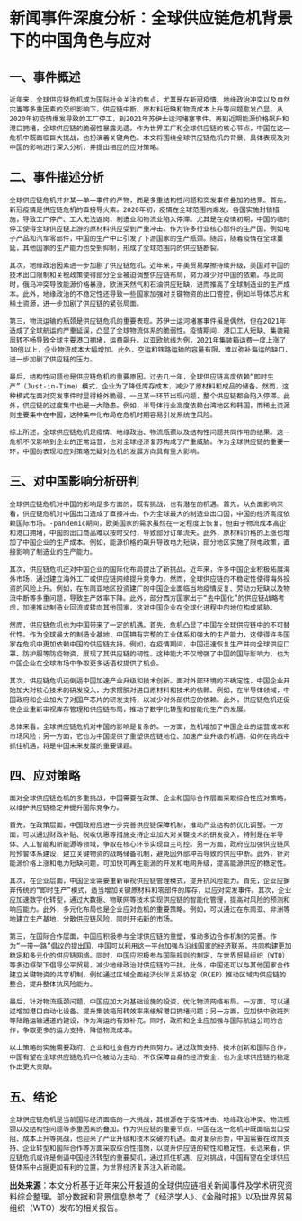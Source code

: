 # 新闻事件深度分析：全球供应链危机背景下的中国角色与应对

## 一、事件概述

    近年来，全球供应链危机成为国际社会关注的焦点，尤其是在新冠疫情、地缘政治冲突以及自然灾害等多重因素的交织影响下，供应链中断、原材料短缺和物流成本上升等问题愈发凸显。从2020年初疫情爆发导致的工厂停工，到2021年苏伊士运河堵塞事件，再到近期能源价格飙升和港口拥堵，全球供应链的脆弱性暴露无遗。作为世界工厂和全球供应链的核心节点，中国在这一危机中既面临巨大挑战，也扮演着关键角色。本文将围绕全球供应链危机的背景、具体表现及对中国的影响进行深入分析，并提出相应的应对策略。

## 二、事件描述分析

    全球供应链危机并非某一单一事件的产物，而是多重结构性问题和突发事件叠加的结果。首先，新冠疫情是供应链危机的直接导火索。2020年初，疫情在全球范围内爆发，各国实施封锁措施，导致工厂停产、工人无法返岗，制造业和物流业陷入停滞。尤其是在疫情初期，中国的临时停工使得全球供应链上游的原材料供应受到严重冲击。作为许多行业核心部件的生产国，例如电子产品和汽车零部件，中国的生产中止引发了下游国家的生产瓶颈。随后，随着疫情在全球蔓延，其他国家的生产能力也受到抑制，形成了全球范围内的供应链断裂。

    其次，地缘政治因素进一步加剧了供应链危机。近年来，中美贸易摩擦持续升级，美国对中国的技术出口限制和关税政策使得部分企业被迫调整供应链布局，努力减少对中国的依赖。与此同时，俄乌冲突导致能源价格暴涨，欧洲天然气和石油供应短缺，进而推高了全球制造业的生产成本。此外，地缘政治的不稳定性还导致一些国家加强对关键物资的出口管控，例如半导体芯片和稀土资源，进一步加剧了供应链的紧张局面。

    第三，物流运输的瓶颈是供应链危机的重要表现。苏伊士运河堵塞事件虽是偶然，但在2021年造成了全球航运的严重延误，凸显了全球物流体系的脆弱性。疫情期间，港口工人短缺、集装箱周转不畅导致全球主要港口拥堵，运费飙升。以亚欧航线为例，2021年集装箱运费一度上涨了10倍以上，企业物流成本大幅增加。此外，空运和铁路运输的容量有限，难以弥补海运的缺口，进一步加剧了供应链的压力。

    最后，结构性问题也是供应链危机的重要原因。过去几十年，全球供应链高度依赖“即时生产”（Just-in-Time）模式，企业为了降低库存成本，减少了原材料和成品的储备。然而，这种模式在面对突发事件时显得格外脆弱，一旦某一环节出现问题，整个供应链都会陷入停滞。此外，供应链的过度集中也是一大隐患。例如，半导体行业高度依赖台湾地区和韩国，而稀土资源则主要集中在中国，这种集中化布局在危机时期容易引发系统性风险。

    综上所述，全球供应链危机是疫情、地缘政治、物流瓶颈以及结构性问题共同作用的结果。这一危机不仅影响到企业的正常运营，也对全球经济复苏构成了严重威胁。作为全球供应链的重要一环，中国的表现和应对策略无疑对危机的发展方向具有重大影响。

## 三、对中国影响分析研判

    全球供应链危机对中国的影响是多方面的，既有挑战，也有潜在的机遇。首先，从负面影响来看，供应链危机对中国出口造成了直接冲击。作为全球最大的制造业出口国，中国的经济高度依赖国际市场。-pandemic期间，欧美国家的需求虽然在一定程度上恢复，但由于物流成本高企和港口拥堵，中国的出口商品难以按时交付，导致部分订单流失。此外，原材料价格的上涨也增加了中国企业的生产成本。例如，能源价格的飙升导致电力短缺，部分地区实施了限电政策，直接影响了制造业的生产能力。

    其次，供应链危机还对中国企业的国际化布局提出了新挑战。近年来，许多中国企业积极拓展海外市场，通过建立海外工厂或供应链网络提升竞争力。然而，全球供应链的不稳定性使得海外投资的风险上升。例如，在东南亚地区投资建厂的中国企业面临当地疫情反复、劳动力短缺以及物流中断等多重问题，导致生产效率下降。此外，部分西方国家出于“去中国化”的供应链战略考虑，加速推动制造业回流或转向其他国家，这对中国企业在全球化进程中的地位构成威胁。

    然而，供应链危机也为中国带来了一定的机遇。首先，危机凸显了中国在全球供应链中的不可替代性。作为全球最大的制造业基地，中国拥有完整的工业体系和强大的生产能力，这使得许多国家在危机中更加依赖中国的供应链支持。例如，在疫情期间，中国迅速恢复生产并向全球供应口罩、防护服等防疫物资，展现了其供应链的韧性。这种能力不仅增强了中国的国际影响力，也为中国企业在全球市场中争取更多话语权提供了机会。

    其次，供应链危机还倒逼中国加速产业升级和技术创新。面对外部环境的不确定性，中国企业开始加大对核心技术的研发投入，力求摆脱对进口原材料和技术的依赖。例如，在半导体领域，中国政府和企业加大了对国产芯片的研发支持，以减少对外部供应的依赖。此外，供应链危机还促使企业重新审视库存管理和供应链布局，推动了数字化转型和智能化生产的发展。

    总体来看，全球供应链危机对中国的影响是复杂的。一方面，危机增加了中国企业的运营成本和市场风险；另一方面，它也为中国提供了重塑供应链地位、加速产业升级的机遇。如何在挑战中抓住机遇，将是中国未来发展的重要课题。

## 四、应对策略

    面对全球供应链危机的多重挑战，中国需要在政策、企业和国际合作层面采取综合性应对策略，以维护供应链稳定并提升国际竞争力。

    首先，在政策层面，中国政府应进一步完善供应链保障机制，推动产业结构的优化调整。一方面，可以通过财政补贴、税收优惠等措施支持企业加大对关键技术的研发投入，特别是在半导体、人工智能和新能源等领域，争取在核心环节实现自主可控。另一方面，政府应加强供应链风险预警体系建设，建立关键物资的战略储备机制，避免因外部冲击导致的供应中断。此外，针对能源价格上涨和电力短缺问题，可加快可再生能源的开发和电网升级，提高能源供应的稳定性。

    其次，在企业层面，中国企业需要重新审视供应链管理模式，提升抗风险能力。首先，企业应摒弃传统的“即时生产”模式，适当增加关键原材料和零部件的库存，以应对突发事件。其次，企业应加速数字化转型，通过大数据、物联网等技术实现供应链的智能化管理，提高对风险的预测和响应能力。此外，多元化布局也是企业应对危机的重要策略。例如，可以通过在东南亚、非洲等地建立生产基地，分散供应链风险，同时开拓新的市场。

    第三，在国际合作层面，中国应积极参与全球供应链的重塑，推动多边合作机制的完善。作为“一带一路”倡议的提出国，中国可以利用这一平台加强与沿线国家的经济联系，共同构建更加稳定和多元化的供应链网络。同时，中国应积极参与国际规则的制定，在世界贸易组织（WTO）等多边框架下倡导公平贸易，减少地缘政治对供应链的干扰。此外，中国还可以与其他国家合作建立关键物资的共享机制，例如通过区域全面经济伙伴关系协定（RCEP）推动区域内供应链的整合，提升整体抗风险能力。

    最后，针对物流瓶颈问题，中国应加大对基础设施的投资，优化物流网络布局。一方面，可以通过增加港口自动化设备、提升集装箱周转效率来缓解港口拥堵问题；另一方面，应加快中欧班列等陆路运输通道的建设，作为海运的有效补充。同时，政府和企业应加强与国际航运公司的合作，争取更多的运力支持，降低物流成本。

    以上策略的实施需要政府、企业和社会各方的共同努力。通过政策支持、技术创新和国际合作，中国有望在全球供应链危机中化被动为主动，不仅保障自身的经济安全，也为全球供应链的稳定作出更大贡献。

## 五、结论

    全球供应链危机是当前国际经济面临的一大挑战，其根源在于疫情冲击、地缘政治冲突、物流瓶颈以及结构性问题等多重因素的叠加。作为供应链的重要节点，中国在这一危机中既面临出口受阻、成本上升等挑战，也迎来了产业升级和技术突破的机遇。面对复杂形势，中国需要在政策支持、企业转型和国际合作等方面采取综合性措施，以提升供应链的韧性和稳定性。长远来看，供应链危机或许是倒逼中国经济转型的重要契机，通过抓住机遇、应对挑战，中国有望在全球供应链体系中占据更加有利的位置，为世界经济复苏注入新动能。

**出处来源**：本文分析基于近年来公开报道的全球供应链相关新闻事件及学术研究资料综合整理。部分数据和背景信息参考了《经济学人》、《金融时报》以及世界贸易组织（WTO）发布的相关报告。